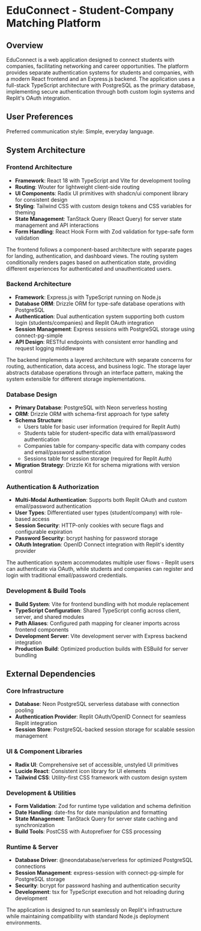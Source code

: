 # EduConnect - Student-Company Matching Platform

## Overview

EduConnect is a web application designed to connect students with companies, facilitating networking and career opportunities. The platform provides separate authentication systems for students and companies, with a modern React frontend and an Express.js backend. The application uses a full-stack TypeScript architecture with PostgreSQL as the primary database, implementing secure authentication through both custom login systems and Replit's OAuth integration.

## User Preferences

Preferred communication style: Simple, everyday language.

## System Architecture

### Frontend Architecture
- **Framework**: React 18 with TypeScript and Vite for development tooling
- **Routing**: Wouter for lightweight client-side routing
- **UI Components**: Radix UI primitives with shadcn/ui component library for consistent design
- **Styling**: Tailwind CSS with custom design tokens and CSS variables for theming
- **State Management**: TanStack Query (React Query) for server state management and API interactions
- **Form Handling**: React Hook Form with Zod validation for type-safe form validation

The frontend follows a component-based architecture with separate pages for landing, authentication, and dashboard views. The routing system conditionally renders pages based on authentication state, providing different experiences for authenticated and unauthenticated users.

### Backend Architecture
- **Framework**: Express.js with TypeScript running on Node.js
- **Database ORM**: Drizzle ORM for type-safe database operations with PostgreSQL
- **Authentication**: Dual authentication system supporting both custom login (students/companies) and Replit OAuth integration
- **Session Management**: Express sessions with PostgreSQL storage using connect-pg-simple
- **API Design**: RESTful endpoints with consistent error handling and request logging middleware

The backend implements a layered architecture with separate concerns for routing, authentication, data access, and business logic. The storage layer abstracts database operations through an interface pattern, making the system extensible for different storage implementations.

### Database Design
- **Primary Database**: PostgreSQL with Neon serverless hosting
- **ORM**: Drizzle ORM with schema-first approach for type safety
- **Schema Structure**: 
  - Users table for basic user information (required for Replit Auth)
  - Students table for student-specific data with email/password authentication
  - Companies table for company-specific data with company codes and email/password authentication
  - Sessions table for session storage (required for Replit Auth)
- **Migration Strategy**: Drizzle Kit for schema migrations with version control

### Authentication & Authorization
- **Multi-Modal Authentication**: Supports both Replit OAuth and custom email/password authentication
- **User Types**: Differentiated user types (student/company) with role-based access
- **Session Security**: HTTP-only cookies with secure flags and configurable expiration
- **Password Security**: bcrypt hashing for password storage
- **OAuth Integration**: OpenID Connect integration with Replit's identity provider

The authentication system accommodates multiple user flows - Replit users can authenticate via OAuth, while students and companies can register and login with traditional email/password credentials.

### Development & Build Tools
- **Build System**: Vite for frontend bundling with hot module replacement
- **TypeScript Configuration**: Shared TypeScript config across client, server, and shared modules
- **Path Aliases**: Configured path mapping for cleaner imports across frontend components
- **Development Server**: Vite development server with Express backend integration
- **Production Build**: Optimized production builds with ESBuild for server bundling

## External Dependencies

### Core Infrastructure
- **Database**: Neon PostgreSQL serverless database with connection pooling
- **Authentication Provider**: Replit OAuth/OpenID Connect for seamless Replit integration
- **Session Store**: PostgreSQL-backed session storage for scalable session management

### UI & Component Libraries
- **Radix UI**: Comprehensive set of accessible, unstyled UI primitives
- **Lucide React**: Consistent icon library for UI elements
- **Tailwind CSS**: Utility-first CSS framework with custom design system

### Development & Utilities
- **Form Validation**: Zod for runtime type validation and schema definition
- **Date Handling**: date-fns for date manipulation and formatting
- **State Management**: TanStack Query for server state caching and synchronization
- **Build Tools**: PostCSS with Autoprefixer for CSS processing

### Runtime & Server
- **Database Driver**: @neondatabase/serverless for optimized PostgreSQL connections
- **Session Management**: express-session with connect-pg-simple for PostgreSQL storage
- **Security**: bcrypt for password hashing and authentication security
- **Development**: tsx for TypeScript execution and hot reloading during development

The application is designed to run seamlessly on Replit's infrastructure while maintaining compatibility with standard Node.js deployment environments.